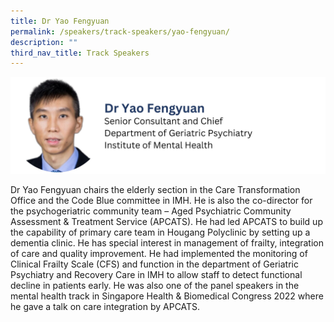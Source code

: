 ```yaml
---
title: Dr Yao Fengyuan
permalink: /speakers/track-speakers/yao-fengyuan/
description: ""
third_nav_title: Track Speakers
---
```

<div style="display: flex; flex-wrap: wrap;">
  <div style="flex-basis: 100%; max-width: 100%;">
    <img alt="track speakers 1" src="/images/SpeakersPhoto/yaofengyuanv0.png">
  </div>
		</div>
		
Dr Yao Fengyuan chairs the elderly section in the Care Transformation Office and the Code Blue committee in IMH. He is also the co-director for the psychogeriatric community team – Aged Psychiatric Community Assessment &amp; Treatment Service (APCATS). He had led APCATS to build up the capability of primary care team in Hougang Polyclinic by setting up a dementia clinic. He has special interest in management of frailty, integration of care and quality improvement. He had implemented the monitoring of Clinical Frailty Scale (CFS) and function in the department of Geriatric Psychiatry and Recovery Care in IMH to allow staff to detect functional decline in patients early. He was also one of the panel speakers in the mental health track in Singapore Health &amp; Biomedical Congress 2022 where he gave a talk on care integration by APCATS.